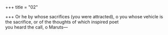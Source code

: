 +++
title = "02"

+++
Or he by whose sacrifices (you were attracted), o you whose vehicle is  the sacrifice, or of the thoughts of which inspired poet  
you heard the call, o Maruts—  